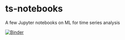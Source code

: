 # ts-notebooks
A few Jupyter notebooks on ML for time series analysis


[![Binder](https://mybinder.org/badge_logo.svg)](https://mybinder.org/v2/gh/pilillo/ts-notebooks/HEAD)
